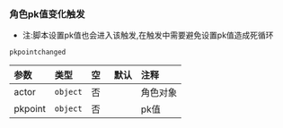 ### 角色pk值变化触发
- 注:脚本设置pk值也会进入该触发,在触发中需要避免设置pk值造成死循环

`pkpointchanged`

| 参数    | 类型     | 空   | 默认 | 注释     |
| :------ | :------- | :--- | :--- | :------- |
| actor   | `object` | 否   |      | 角色对象 |
| pkpoint | `object` | 否   |      | pk值     |

